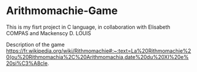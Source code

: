 # Arithmomachie-Game
This is my fisrt project in C language, in collaboration with Elisabeth COMPAS and Mackenscy D. LOUIS

Description of the game
https://fr.wikipedia.org/wiki/Rithmomachie#:~:text=La%20Rithmomachie%20(ou%20Rithmomachia%2C%20Arithmomachia,date%20du%20XI%20e%20si%C3%A8cle.
